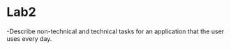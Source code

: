 # Lab2
-Describe non-technical and technical tasks for an application that the user uses every day.
